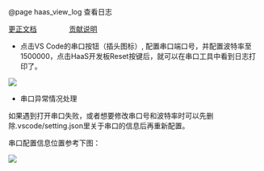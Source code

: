 @page haas_view_log 查看日志

[更正文档](https://gitee.com/alios-things/documentation/edit/rel_3.3.0/haas-studio/view_log.md) &emsp;&emsp;&emsp;&emsp; [贡献说明](https://help.aliyun.com/document_detail/302301.html)

* 点击VS Code的串口按钮（插头图标）, 配置串口端口号，并配置波特率至1500000，点击HaaS开发板Reset按键后，就可以在串口工具中看到日志打印了。

<div align=left display=flex>
   <img src="https://img.alicdn.com/imgextra/i1/O1CN01WFJrEO2AI25lZacbI_!!6000000008179-2-tps-1066-374.png" style="max-width:800px;" />
</div>


* 串口异常情况处理

如果遇到打开串口失败，或者想要修改串口号和波特率时可以先删除.vscode/setting.json里关于串口的信息后再重新配置。

串口配置信息位置参考下图：

<div align=left display=flex>
   <img src="https://img.alicdn.com/imgextra/i1/O1CN012PQ3mf1IDvJXTCGyQ_!!6000000000860-0-tps-1536-558.jpg" style="max-width:800px;" />
</div>

